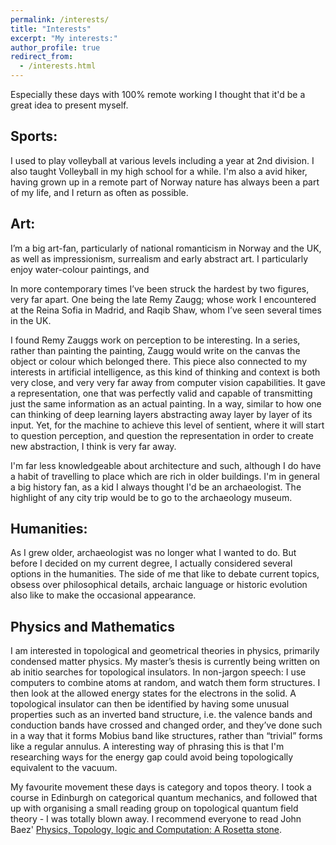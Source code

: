 ```yaml
---
permalink: /interests/
title: "Interests"
excerpt: "My interests:"
author_profile: true
redirect_from: 
  - /interests.html
---
```


Especially these days with 100% remote working I thought that it'd be a great idea to present myself.

Sports:
------
I used to play volleyball at various levels including a year at 2nd division. I also taught Volleyball in my high school for a while. I'm also a avid hiker, having grown up in a remote part of Norway nature has always been a part of my life, and I return as often as possible.

Art:
------
I’m a big art-fan, particularly of national romanticism in Norway and the UK, as well as impressionism, surrealism and early abstract art. I particularly enjoy water-colour paintings, and 

In more contemporary times I’ve been struck the hardest by two figures, very far apart. One being the late Remy Zaugg; whose work I encountered at the Reina Sofia in Madrid, and Raqib Shaw, whom I’ve seen several times in the UK.

I found Remy Zauggs work on perception to be interesting. In a series, rather than painting the painting, Zaugg would write on the canvas the object or colour which belonged there. This piece also connected to my interests in artificial intelligence, as this kind of thinking and context is both very close, and very very far away from computer vision capabilities. It gave a representation, one that was perfectly valid and capable of transmitting just the same information as an actual painting. In a way, similar to how one can thinking of deep learning layers abstracting away layer by layer of its input. Yet, for the machine to achieve this level of sentient, where it will start to question perception, and question the representation in order to create new abstraction, I think is very far away.

I'm far less knowledgeable about architecture and such, although I do have a habit of travelling to place which are rich in older buildings. I'm in general a big history fan,
as a kid I always thought I'd be an archaeologist. The highlight of any city trip would be to go to the archaeology museum.

Humanities:
------
As I grew older, archaeologist was no longer what I wanted to do. But before I decided on my current degree, I actually
considered several options in the humanities. The side of me that like to debate current topics, obsess over philosophical
details, archaic language or historic evolution also like to make the occasional appearance.

Physics and Mathematics
------
I am interested in topological and geometrical theories in physics, primarily condensed matter physics. My master’s thesis is currently being written on ab initio searches for topological insulators. In non-jargon speech: I use computers to combine atoms at random, and watch them form structures. I then look at the allowed energy states for the electrons in the solid. A topological insulator can then be identified by having some unusual properties such as an inverted band structure, i.e. the valence bands and conduction bands have crossed and changed order, and they’ve done such in a way that it forms Mobius band like structures, rather than “trivial” forms like a regular annulus. A interesting way of phrasing this is that I'm researching ways for the energy gap could avoid being topologically equivalent to the vacuum.

My favourite movement these days is category and topos theory. I took a course in Edinburgh on categorical quantum mechanics, and followed that up with organising a small reading group
on topological quantum field theory - I was totally blown away. I recommend everyone to read John Baez' [Physics, Topology, logic and Computation: A Rosetta stone](math.ucr.edu/home/baez/rosetta.pdf).